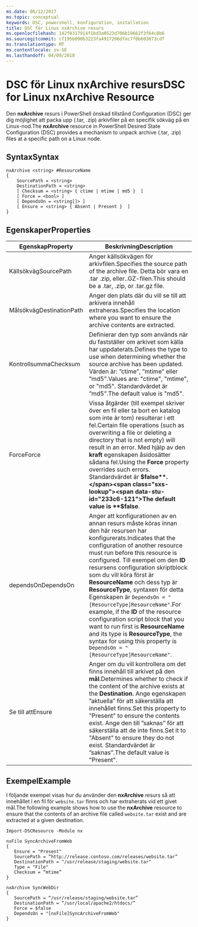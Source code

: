 ```yaml
---
ms.date: 06/12/2017
ms.topic: conceptual
keywords: DSC, powershell, konfiguration, installation
title: DSC för Linux nxArchive resurs
ms.openlocfilehash: 142f0317914f1bd3a0523d706b19662f3f64c8b6
ms.sourcegitcommit: cf195b090b3223fa4917206dfec7f0b603873cdf
ms.translationtype: MT
ms.contentlocale: sv-SE
ms.lasthandoff: 04/09/2018
---
```

# <a name="dsc-for-linux-nxarchive-resource"></a><span data-ttu-id="233c6-103">DSC för Linux nxArchive resurs</span><span class="sxs-lookup"><span data-stu-id="233c6-103">DSC for Linux nxArchive Resource</span></span>

<span data-ttu-id="233c6-104">Den **nxArchive** resurs i PowerShell önskad tillstånd Configuration (DSC) ger dig möjlighet att packa upp (.tar, .zip) arkivfiler på en specifik sökväg på en Linux-nod.</span><span class="sxs-lookup"><span data-stu-id="233c6-104">The **nxArchive** resource in PowerShell Desired State Configuration (DSC) provides a mechanism to unpack archive (.tar, .zip) files at a specific path on a Linux node.</span></span>

## <a name="syntax"></a><span data-ttu-id="233c6-105">Syntax</span><span class="sxs-lookup"><span data-stu-id="233c6-105">Syntax</span></span>

```
nxArchive <string> #ResourceName
{
    SourcePath = <string>
    DestinationPath = <string>
    [ Checksum = <string> { ctime | mtime | md5 }  ]
    [ Force = <bool> ]
    [ DependsOn = <string[]> ]
    [ Ensure = <string> { Absent | Present }  ]
}
```

## <a name="properties"></a><span data-ttu-id="233c6-106">Egenskaper</span><span class="sxs-lookup"><span data-stu-id="233c6-106">Properties</span></span>

|  <span data-ttu-id="233c6-107">Egenskap</span><span class="sxs-lookup"><span data-stu-id="233c6-107">Property</span></span> |  <span data-ttu-id="233c6-108">Beskrivning</span><span class="sxs-lookup"><span data-stu-id="233c6-108">Description</span></span> |
|---|---|
| <span data-ttu-id="233c6-109">Källsökväg</span><span class="sxs-lookup"><span data-stu-id="233c6-109">SourcePath</span></span>| <span data-ttu-id="233c6-110">Anger källsökvägen för arkivfilen.</span><span class="sxs-lookup"><span data-stu-id="233c6-110">Specifies the source path of the archive file.</span></span> <span data-ttu-id="233c6-111">Detta bör vara en .tar .zip, eller..GZ-filen.</span><span class="sxs-lookup"><span data-stu-id="233c6-111">This should be a .tar, .zip, or .tar.gz file.</span></span> |
| <span data-ttu-id="233c6-112">Målsökväg</span><span class="sxs-lookup"><span data-stu-id="233c6-112">DestinationPath</span></span>| <span data-ttu-id="233c6-113">Anger den plats där du vill se till att arkivera innehåll extraheras.</span><span class="sxs-lookup"><span data-stu-id="233c6-113">Specifies the location where you want to ensure the archive contents are extracted.</span></span>|
| <span data-ttu-id="233c6-114">Kontrollsumma</span><span class="sxs-lookup"><span data-stu-id="233c6-114">Checksum</span></span>| <span data-ttu-id="233c6-115">Definierar den typ som används när du fastställer om arkivet som källa har uppdaterats.</span><span class="sxs-lookup"><span data-stu-id="233c6-115">Defines the type to use when determining whether the source archive has been updated.</span></span> <span data-ttu-id="233c6-116">Värden är: ”ctime”, ”mtime” eller ”md5”.</span><span class="sxs-lookup"><span data-stu-id="233c6-116">Values are: "ctime", "mtime", or "md5".</span></span> <span data-ttu-id="233c6-117">Standardvärdet är ”md5”.</span><span class="sxs-lookup"><span data-stu-id="233c6-117">The default value is "md5".</span></span>|
| <span data-ttu-id="233c6-118">Force</span><span class="sxs-lookup"><span data-stu-id="233c6-118">Force</span></span>| <span data-ttu-id="233c6-119">Vissa åtgärder (till exempel skriver över en fil eller ta bort en katalog som inte är tom) resulterar i ett fel.</span><span class="sxs-lookup"><span data-stu-id="233c6-119">Certain file operations (such as overwriting a file or deleting a directory that is not empty) will result in an error.</span></span> <span data-ttu-id="233c6-120">Med hjälp av den **kraft** egenskapen åsidosätter sådana fel.</span><span class="sxs-lookup"><span data-stu-id="233c6-120">Using the **Force** property overrides such errors.</span></span> <span data-ttu-id="233c6-121">Standardvärdet är **$false**.</span><span class="sxs-lookup"><span data-stu-id="233c6-121">The default value is **$false**.</span></span>|
| <span data-ttu-id="233c6-122">dependsOn</span><span class="sxs-lookup"><span data-stu-id="233c6-122">DependsOn</span></span> | <span data-ttu-id="233c6-123">Anger att konfigurationen av en annan resurs måste köras innan den här resursen har konfigurerats.</span><span class="sxs-lookup"><span data-stu-id="233c6-123">Indicates that the configuration of another resource must run before this resource is configured.</span></span> <span data-ttu-id="233c6-124">Till exempel om den **ID** resursens configuration skriptblock som du vill köra först är **ResourceName** och dess typ är **ResourceType**, syntaxen för detta Egenskapen är `DependsOn = "[ResourceType]ResourceName"`.</span><span class="sxs-lookup"><span data-stu-id="233c6-124">For example, if the **ID** of the resource configuration script block that you want to run first is **ResourceName** and its type is **ResourceType**, the syntax for using this property is `DependsOn = "[ResourceType]ResourceName"`.</span></span>|
| <span data-ttu-id="233c6-125">Se till att</span><span class="sxs-lookup"><span data-stu-id="233c6-125">Ensure</span></span>| <span data-ttu-id="233c6-126">Anger om du vill kontrollera om det finns innehåll till arkivet på den **mål**.</span><span class="sxs-lookup"><span data-stu-id="233c6-126">Determines whether to check if the content of the archive exists at the **Destination**.</span></span> <span data-ttu-id="233c6-127">Ange egenskapen ”aktuella” för att säkerställa att innehållet finns.</span><span class="sxs-lookup"><span data-stu-id="233c6-127">Set this property to "Present" to ensure the contents exist.</span></span> <span data-ttu-id="233c6-128">Ange den till ”saknas” för att säkerställa att de inte finns.</span><span class="sxs-lookup"><span data-stu-id="233c6-128">Set it to "Absent" to ensure they do not exist.</span></span> <span data-ttu-id="233c6-129">Standardvärdet är ”saknas”.</span><span class="sxs-lookup"><span data-stu-id="233c6-129">The default value is "Present".</span></span>|

## <a name="example"></a><span data-ttu-id="233c6-130">Exempel</span><span class="sxs-lookup"><span data-stu-id="233c6-130">Example</span></span>

<span data-ttu-id="233c6-131">I följande exempel visas hur du använder den **nxArchive** resurs så att innehållet i en fil för `website.tar` finns och har extraherats vid ett givet mål.</span><span class="sxs-lookup"><span data-stu-id="233c6-131">The following example shows how to use the **nxArchive** resource to ensure that the contents of an archive file called `website.tar` exist and are extracted at a given destination.</span></span>

```
Import-DSCResource -Module nx

nxFile SyncArchiveFromWeb
{
   Ensure = "Present"
   SourcePath = “http://release.contoso.com/releases/website.tar”
   DestinationPath = "/usr/release/staging/website.tar"
   Type = "File"
   Checksum = “mtime”
}

nxArchive SyncWebDir
{
   SourcePath = “/usr/release/staging/website.tar”
   DestinationPath = “/usr/local/apache2/htdocs/”
   Force = $false
   DependsOn = "[nxFile]SyncArchiveFromWeb"
}
```